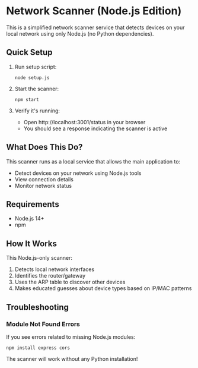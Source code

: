 
# Network Scanner (Node.js Edition)

This is a simplified network scanner service that detects devices on your local network using only Node.js (no Python dependencies).

## Quick Setup

1. Run setup script:
   ```
   node setup.js
   ```
   
2. Start the scanner:
   ```
   npm start
   ```

3. Verify it's running:
   - Open http://localhost:3001/status in your browser
   - You should see a response indicating the scanner is active

## What Does This Do?

This scanner runs as a local service that allows the main application to:
- Detect devices on your network using Node.js tools
- View connection details
- Monitor network status

## Requirements

- Node.js 14+
- npm

## How It Works

This Node.js-only scanner:
1. Detects local network interfaces
2. Identifies the router/gateway
3. Uses the ARP table to discover other devices
4. Makes educated guesses about device types based on IP/MAC patterns

## Troubleshooting

### Module Not Found Errors

If you see errors related to missing Node.js modules:

```
npm install express cors
```

The scanner will work without any Python installation!
